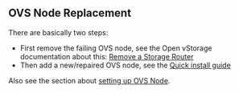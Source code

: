 ## OVS Node Replacement

There are basically two steps:

- First remove the failing OVS node, see the Open vStorage documentation about this: [Remove a Storage Router](https://openvstorage.gitbooks.io/administration/content/Administration/maintenance/removenode.htmll)
- Then add a new/repaired OVS node, see the [Quick install guide](https://openvstorage.gitbooks.io/administration/content/Installation/quickinstall.html)

Also see the section about [setting up OVS Node](../../Installation/Installation.md#storage-nodes).
